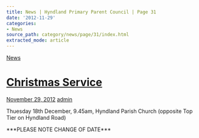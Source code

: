 ```yaml
---
title: News | Hyndland Primary Parent Council | Page 31
date: '2012-11-29'
categories:
- News
source_path: category/news/page/31/index.html
extracted_mode: article
---
```

[News](category/news/)

# [Christmas Service](news/christmas-service/)

[November 29, 2012](news/christmas-service/) [admin](author/admin/)

Thuesday 18th December, 9.45am, Hyndland Parish Church (opposite Top Tier on Hyndland Road)

\*\*\*PLEASE NOTE CHANGE OF DATE\*\*\*
